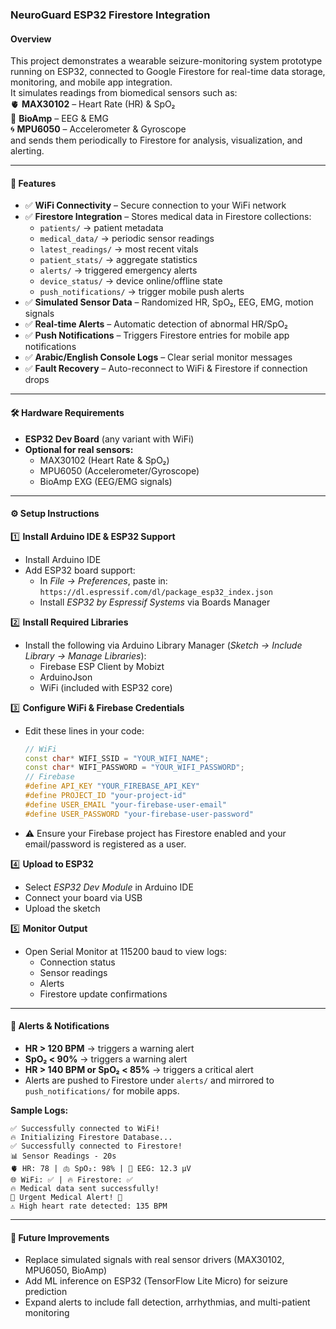 ### NeuroGuard ESP32 Firestore Integration

#### Overview
This project demonstrates a wearable seizure-monitoring system prototype running on ESP32, connected to Google Firestore for real-time data storage, monitoring, and mobile app integration.  
It simulates readings from biomedical sensors such as:  
🫀 **MAX30102** – Heart Rate (HR) & SpO₂  
🧠 **BioAmp** – EEG & EMG  
🌀 **MPU6050** – Accelerometer & Gyroscope  
and sends them periodically to Firestore for analysis, visualization, and alerting.

---

#### 🚀 Features
- ✅ **WiFi Connectivity** – Secure connection to your WiFi network  
- ✅ **Firestore Integration** – Stores medical data in Firestore collections:  
  - `patients/` → patient metadata  
  - `medical_data/` → periodic sensor readings  
  - `latest_readings/` → most recent vitals  
  - `patient_stats/` → aggregate statistics  
  - `alerts/` → triggered emergency alerts  
  - `device_status/` → device online/offline state  
  - `push_notifications/` → trigger mobile push alerts  
- ✅ **Simulated Sensor Data** – Randomized HR, SpO₂, EEG, EMG, motion signals  
- ✅ **Real-time Alerts** – Automatic detection of abnormal HR/SpO₂  
- ✅ **Push Notifications** – Triggers Firestore entries for mobile app notifications  
- ✅ **Arabic/English Console Logs** – Clear serial monitor messages  
- ✅ **Fault Recovery** – Auto-reconnect to WiFi & Firestore if connection drops  

---

#### 🛠 Hardware Requirements
- **ESP32 Dev Board** (any variant with WiFi)  
- **Optional for real sensors:**  
  - MAX30102 (Heart Rate & SpO₂)  
  - MPU6050 (Accelerometer/Gyroscope)  
  - BioAmp EXG (EEG/EMG signals)  

---

#### ⚙️ Setup Instructions
1️⃣ **Install Arduino IDE & ESP32 Support**  
   - Install Arduino IDE  
   - Add ESP32 board support:  
     - In *File → Preferences*, paste in:  
       `https://dl.espressif.com/dl/package_esp32_index.json`  
     - Install *ESP32 by Espressif Systems* via Boards Manager  

2️⃣ **Install Required Libraries**  
   - Install the following via Arduino Library Manager (*Sketch → Include Library → Manage Libraries*):  
     - Firebase ESP Client by Mobizt  
     - ArduinoJson  
     - WiFi (included with ESP32 core)  

3️⃣ **Configure WiFi & Firebase Credentials**  
   - Edit these lines in your code:  
     ```cpp
     // WiFi
     const char* WIFI_SSID = "YOUR_WIFI_NAME";
     const char* WIFI_PASSWORD = "YOUR_WIFI_PASSWORD";
     // Firebase
     #define API_KEY "YOUR_FIREBASE_API_KEY"
     #define PROJECT_ID "your-project-id"
     #define USER_EMAIL "your-firebase-user-email"
     #define USER_PASSWORD "your-firebase-user-password"
     ```  
   - ⚠️ Ensure your Firebase project has Firestore enabled and your email/password is registered as a user.  

4️⃣ **Upload to ESP32**  
   - Select *ESP32 Dev Module* in Arduino IDE  
   - Connect your board via USB  
   - Upload the sketch  

5️⃣ **Monitor Output**  
   - Open Serial Monitor at 115200 baud to view logs:  
     - Connection status  
     - Sensor readings  
     - Alerts  
     - Firestore update confirmations  

---

#### 🔔 Alerts & Notifications
- **HR > 120 BPM** → triggers a warning alert  
- **SpO₂ < 90%** → triggers a warning alert  
- **HR > 140 BPM or SpO₂ < 85%** → triggers a critical alert  
- Alerts are pushed to Firestore under `alerts/` and mirrored to `push_notifications/` for mobile apps.  

**Sample Logs:**  
```
✅ Successfully connected to WiFi!
🔥 Initializing Firestore Database...
✅ Successfully connected to Firestore!
📊 Sensor Readings - 20s
🫀 HR: 78 | 🫁 SpO₂: 98% | 🧠 EEG: 12.3 μV
🌐 WiFi: ✅ | 🔥 Firestore: ✅
🔥 Medical data sent successfully!
🚨 Urgent Medical Alert! 🚨
⚠️ High heart rate detected: 135 BPM
```

---

#### 📌 Future Improvements
- Replace simulated signals with real sensor drivers (MAX30102, MPU6050, BioAmp)  
- Add ML inference on ESP32 (TensorFlow Lite Micro) for seizure prediction  
- Expand alerts to include fall detection, arrhythmias, and multi-patient monitoring
